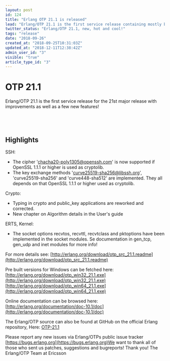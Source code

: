 ```yaml
---
layout: post
id: 124
title: "Erlang OTP 21.1 is released"
lead: "Erlang/OTP 21.1 is the first service release containing mostly bug fixes and characteristics improvements but also a few features."
twitter_status: "Erlang/OTP 21.1, new, hot and cool!"
tags: "release"
date: "2018-09-26"
created_at: "2018-09-25T10:31:03Z"
updated_at: "2018-12-11T12:38:42Z"
admin_user_id: "3"
visible: "true"
article_type_id: "3"
---
```


# OTP 21.1

Erlang/OTP 21.1 is the first service release for the 21st major release with improvements as well as a few new features!

##  

## Highlights

SSH:
* The cipher 'chacha20-poly1305@openssh.com' is now supported if OpenSSL 1.1.1 or higher is used as cryptolib.
* The key exchange methods 'curve25519-sha256@libssh.org', 'curve25519-sha256' and 'curve448-sha512' are implemented. They all depends on that OpenSSL 1.1.1 or higher used as cryptolib.

Crypto:
* Typing in crypto and public_key applications are reworked and corrected.
* New chapter on Algorithm details in the User's guide

ERTS, Kernel:
* The socket options recvtos, recvttl, recvtclass and pktoptions have been implemented in the socket modules. Se documentation in gen_tcp, gen_udp and inet modules for more info!

For more details see:
[http://erlang.org/download/otp_src_21.1.readme](http://erlang.org/download/otp_src_21.1.readme)

Pre built versions for Windows can be fetched here:
[http://erlang.org/download/otp_win32_21.1.exe](http://erlang.org/download/otp_win32_21.1.exe)
[http://erlang.org/download/otp_win64_21.1.exe](http://erlang.org/download/otp_win64_21.1.exe)

Online documentation can be browsed here:
[http://erlang.org/documentation/doc-10.1/doc](http://erlang.org/documentation/doc-10.1/doc)

The Erlang/OTP source can also be found at GitHub on the official Erlang repository, Here: [OTP-21.1](https://github.com/erlang/otp/releases/tag/OTP-21.1)

Please report any new issues via Erlang/OTPs public issue tracker
[https://bugs.erlang.org](https://bugs.erlang.org)We want to thank all of those who sent us patches, suggestions and bugreports! Thank you! The Erlang/OTP Team at Ericsson
